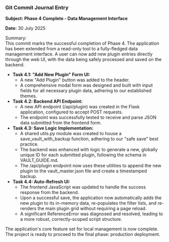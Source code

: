 ### **Git Commit Journal Entry**

**Subject: Phase 4 Complete \- Data Management Interface**

**Date:** 30 July 2025

Summary:  
This commit marks the successful completion of Phase 4\. The application has been extended from a read-only tool to a fully-fledged data management interface. A user can now add new plugin entries directly through the web UI, with the data being safely processed and saved on the backend.

* **Task 4.1: "Add New Plugin" Form UI:**  
  * A new "Add Plugin" button was added to the header.  
  * A comprehensive modal form was designed and built with input fields for all necessary plugin data, adhering to our established themes.  
* **Task 4.2: Backend API Endpoint:**  
  * A new API endpoint (/api/plugin) was created in the Flask application, configured to accept POST requests.  
  * The endpoint was successfully tested to receive and parse JSON data submitted from the frontend form.  
* **Task 4.3: Save Logic Implementation:**  
  * A shared utils.py module was created to house a save\_vault\_with\_backup function, adhering to our "safe save" best practice.  
  * The backend was enhanced with logic to generate a new, globally unique ID for each submitted plugin, following the schema in VAULT\_GUIDE.md.  
  * The /api/plugin endpoint now uses these utilities to append the new plugin to the vault\_master.json file and create a timestamped backup.  
* **Task 4.4: Auto-Refresh UI:**  
  * The frontend JavaScript was updated to handle the success response from the backend.  
  * Upon a successful save, the application now automatically adds the new plugin to its in-memory data, re-populates the filter lists, and re-renders the main plugin grid without requiring a page reload.  
  * A significant ReferenceError was diagnosed and resolved, leading to a more robust, correctly-scoped script structure.

The application's core feature set for local management is now complete. The project is ready to proceed to the final phase: production deployment.